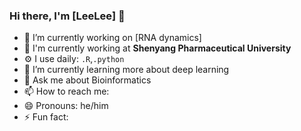 ### Hi there, I'm [LeeLee] 👋

- 🔭 I’m currently working on [RNA dynamics]
- 🏢 I'm currently working at **Shenyang Pharmaceutical University**
- ⚙️ I use daily: `.R`,`.python`
- 🌱 I’m currently learning more about deep learning
- 💬 Ask me about Bioinformatics
- 📫 How to reach me: 
- 😄 Pronouns: he/him
- ⚡ Fun fact: 

<!--
- 👯 I’m looking to collaborate on 
- 🤔 I’m looking for help with ...
- ⚡ Fun fact: ...
-->
